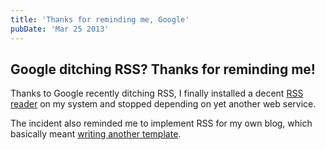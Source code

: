 ```yaml
---
title: 'Thanks for reminding me, Google'
pubDate: 'Mar 25 2013'
---
```



## Google ditching RSS? Thanks for reminding me!

Thanks to Google recently ditching RSS,
I finally installed a decent
<a href="http://lzone.de/liferea/">RSS reader</a>
on my system and stopped depending on yet another web service.

The incident also reminded me
to implement RSS for my own blog,
which basically meant
<a href="https://github.com/strathausen/blog/blob/master/theme/rss.mustache">writing another template</a>.
